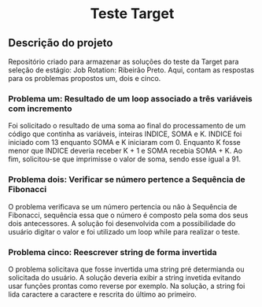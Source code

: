 <h1 align="center"> Teste Target </h1>

<h2>Descrição do projeto</h2>
Repositório criado para armazenar as soluções do teste da Target para seleção de estágio: Job Rotation: Ribeirão Preto. Aqui, contam as respostas para os problemas propostos um, dois e cinco.

<h3>Problema um: Resultado de um loop associado a três variáveis com incremento</h3>
 Foi solicitado o resultado de uma soma ao final do processamento de um código que continha as variáveis, inteiras INDICE, SOMA e K. INDICE foi iniciado com 13 enquanto SOMA e K iniciaram com 0.
 Enquanto K fosse menor que INDICE deveria receber K + 1 e SOMA recebia SOMA + K. Ao fim, solicitou-se que imprimisse o valor de soma, sendo esse igual a 91.

<h3>Problema dois: Verificar se número pertence a Sequência de Fibonacci</h3>
O problema verificava se um número pertencia ou não à Sequência de Fibonacci, sequência essa que o número é composto pela soma dos seus dois antecessores. A solução foi desenvolvida com a possibilidade do usuário digitar o valor e foi utilizado um loop while para realizar o teste.

<h3>Problema cinco: Reescrever string de forma invertida</h3>

O problema solicitava que fosse invertida uma string pré determianda ou solicitada do usuário. A solução deveria exibir a string invetida evitando usar funções prontas como reverse por exemplo. Na solução, a string foi lida caractere a caractere e rescrita do último ao primeiro.
